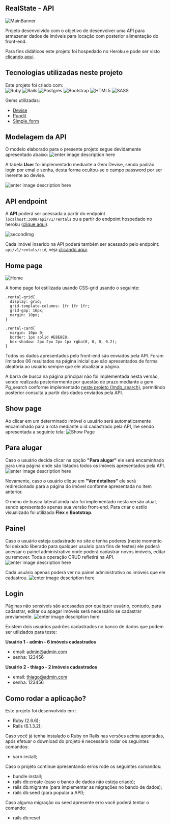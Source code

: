 ## RealState - API
![MainBanner](https://res.cloudinary.com/dloadb2bx/image/upload/v1622692009/realstate1_uxymg7.png)

Projeto desenvolvido com o objetivo de desenvolver uma API para armazenar dados de imóveis para locação com posterior alimentação do front-end.

Para fins didáticos este projeto foi hospedado no Heroku e pode ser visto [clicando aqui](http://api-realsate.herokuapp.com/).

## Tecnologias utilizadas neste projeto
Este projeto foi criado com:<br>
<img alt="Ruby" src="https://img.shields.io/badge/ruby-%23CC342D.svg?style=for-the-badge&logo=ruby&logoColor=white"/> <img alt="Rails" src="https://img.shields.io/badge/rails-%23CC0000.svg?style=for-the-badge&logo=ruby-on-rails&logoColor=white"/> <img alt="Postgres" src ="https://img.shields.io/badge/postgres-%23316192.svg?style=for-the-badge&logo=postgresql&logoColor=white"/> <img alt="Bootstrap" src="https://img.shields.io/badge/bootstrap-%23563D7C.svg?style=for-the-badge&logo=bootstrap&logoColor=white"/> <img alt="HTML5" src="https://img.shields.io/badge/html5-%23E34F26.svg?style=for-the-badge&logo=html5&logoColor=white"/> <img alt="SASS" src="https://img.shields.io/badge/SASS-hotpink.svg?style=for-the-badge&logo=SASS&logoColor=white"/>

Gems utilizadas:

 - [Devise](https://github.com/heartcombo/devise)
 - [Pundit](https://github.com/varvet/pundit)
 - [Simple_form](https://github.com/heartcombo/simple_form)

## Modelagem da API
O modelo elaborado para o presente projeto segue devidamente apresentado abaixo:
![enter image description here](https://res.cloudinary.com/dloadb2bx/image/upload/v1622692008/realstateDb_hqmmu6.png)

A tabela **User** foi implementado mediante a Gem Devise, sendo padrão login por emal e senha, desta forma ocultou-se o campo password por ser inerente ao devise.

![enter image description here](https://res.cloudinary.com/dloadb2bx/image/upload/v1622692009/realstateDb1_bcbwus.png)

## API endpoint
A **API** poderá ser acessada a partir do endpoint `localhost:3000/api/v1/rentals` ou a partir do endpoint hospedado no heroku ([clique aqui](http://api-realsate.herokuapp.com/api/v1/rentals)).

![secondImg](https://res.cloudinary.com/dloadb2bx/image/upload/v1622692045/realStateApi_wafftk.png)

Cada imóvel inserido na API poderá também ser acessado pelo endpoint: `api/v1/rentals/:id`, veja [clicando aqui](http://api-realsate.herokuapp.com/api/v1/rentals/3).
## Home page
![Home](https://res.cloudinary.com/dloadb2bx/image/upload/v1622692009/realstate2_cdg0gb.png)

A home page foi estilizada usando CSS-grid usando o seguinte:

    .rental-grid{
      display: grid;
      grid-template-columns: 1fr 1fr 1fr;
      grid-gap: 16px;
      margin: 10px;
    }

    .rental-card{
      margin: 10px 0;
      border: 1px solid #E8E8E8;
      box-shadow: 2px 2px 2px 1px rgba(0, 0, 0, 0.2);
    }

Todos os dados apresentados pelo front-end são enviados pela API. Foram limitados 06 resultados na página inicial que são apresentados de forma aleatória ao usuário sempre que ele atualizar a página.

A barra de busca na página principal não foi implementada nesta versão, sendo realizada posteriormente por questão de prazo mediante a gem Pg_search conforme implementado [neste projeto (Imdb_search)](https://github.com/thiagohrcosta/imdb_search), permitindo posterior consulta a partir dos dados enviados pela API.

## Show page
Ao clicar em um determinado imóvel o usuário será automaticamente encaminhado para a rota mediante o id cadastrado pela API, lhe sendo apresentada a seguinte tela:
![Show Page](https://res.cloudinary.com/dloadb2bx/image/upload/v1622692009/realstate4_rjzy20.png)

## Para alugar
Caso o usuário decida clicar na opção **"Para alugar"** ele será encaminhado para uma página onde são listados todos os imóveis apresentados pela API.
![enter image description here](https://res.cloudinary.com/dloadb2bx/image/upload/v1622692009/realstate3_x0qdxn.png)

Novamente, caso o usuário clique em **"Ver detalhes"** ele será redirecionado para a página do imóvel conforme apresentada no item anterior.

O menu de busca lateral ainda não foi implementado nesta versão atual, sendo apresentado apenas sua versão front-end. Para criar o estilo visualizado foi utilizado **Flex** e **Bootstrap**.

## Painel
Caso o usuário esteja cadastrado no site e tenha poderes (neste momento foi deixado liberado para qualquer usuário para fins de testes) ele poderá acessar o painel administrativo onde poderá cadastrar novos imóveis, editar ou remover. Toda a operação CRUD refletirá na API.
![enter image description here](https://res.cloudinary.com/dloadb2bx/image/upload/v1622740094/realstateadmin_c44k0g.png)

Cada usuário apenas poderá ver no painel administrativo os imóveis que ele cadastrou.
![enter image description here](https://res.cloudinary.com/dloadb2bx/image/upload/v1622741858/realstateAdmin3_qiu3vr.png)

## Login
Páginas não sensíveis são acessadas por qualquer usuário, contudo, para cadastrar, editar ou apagar imóveis será necessário se cadastrar previamente.
![enter image description here](https://res.cloudinary.com/dloadb2bx/image/upload/v1622740650/realstateLogin_kfowfl.png)

Existem dois usuários padrões cadastrados no banco de dados que podem ser utilziados para teste:

**Usuário 1 - admin - 6 imóveis cadastrados**
- email: admin@admin.com
- senha: 123456

**Usuário 2 - thiago - 2 imóveis cadastrados**

- email: thiago@admin.com
- senha: 123456

## Como rodar a aplicação?
Este projeto foi desenvolvido em :

- Ruby (2.6.6);
- Rails (6.1.3.2);

Caso você já tenha instalado o Ruby on Rails nas versões acima apontadas, após efetuar o download do projeto é necessário rodar os seguintes comandos:

- yarn install;

Caso o projeto continue apresentando erros rode os seguintes comandos:

- bundle install;
- rails db:create (caso o banco de dados não esteja criado);
- rails db:migrante (para implementar as migrações no bando de dados);
- rails db:seed (para popular a API);

Caso alguma migração ou seed apresente erro você poderá tentar o comando:

- rails db:reset

